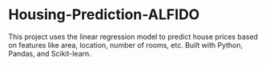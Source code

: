 # Housing-Prediction-ALFIDO
This project uses the linear regression model to predict house prices based on features like area, location, number of rooms, etc. Built with Python, Pandas, and Scikit-learn.
